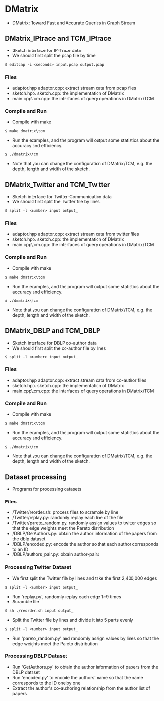 # DMatrix
- DMatrix: Toward Fast and Accurate Queries in Graph Stream

## DMatrix_IPtrace and TCM_IPtrace
- Sketch interface for IP-Trace data
- We should first split the pcap file by time
```
$ editcap -i <seconds> input.pcap output.pcap
```

### Files
- adaptor.hpp adaptor.cpp: extract stream data from pcap files
- sketch.hpp. sketch.cpp: the implementation of DMatrix
- main.cpp\tcm.cpp: the interfaces of query operations in DMatrix\TCM

### Compile and Run
- Compile with make
```
$ make dmatrix\tcm
```
- Run the examples, and the program will output some statistics about the accuracy and efficiency. 
```
$ ./dmatrix\tcm
```
- Note that you can change the configuration of DMatrix\TCM, e.g. the depth, length and width of the sketch.


## DMatrix_Twitter and TCM_Twitter
- Sketch interface for Twitter-Communication data
- We should first split the Twitter file by lines
```
$ split -l <number> input output_
```

### Files
- adaptor.hpp adaptor.cpp: extract stream data from twitter files
- sketch.hpp. sketch.cpp: the implementation of DMatrix
- main.cpp\tcm.cpp: the interfaces of query operations in DMatrix\TCM

### Compile and Run
- Compile with make
```
$ make dmatrix\tcm
```
- Run the examples, and the program will output some statistics about the accuracy and efficiency. 
```
$ ./dmatrix\tcm
```
- Note that you can change the configuration of DMatrix\TCM, e.g. the depth, length and width of the sketch.


## DMatrix_DBLP and TCM_DBLP
- Sketch interface for DBLP co-author data
- We should first split the co-author file by lines
```
$ split -l <number> input output_
```

### Files
- adaptor.hpp adaptor.cpp: extract stream data from co-author files
- sketch.hpp. sketch.cpp: the implementation of DMatrix
- main.cpp\tcm.cpp: the interfaces of query operations in DMatrix\TCM

### Compile and Run
- Compile with make
```
$ make dmatrix\tcm
```
- Run the examples, and the program will output some statistics about the accuracy and efficiency. 
```
$ ./dmatrix\tcm
```
- Note that you can change the configuration of DMatrix\TCM, e.g. the depth, length and width of the sketch.


## Dataset processing
- Programs for processing datasets

### Files
- /Twitter/reorder.sh: process files to scramble by line
- /Twitter/replay.py: randomly replay each line of the file
- /Twitter/pareto_random.py: randomly assign values to twitter edges so that the edge weights meet the Pareto distribution
- /DBLP/GetAuthors.py: obtain the author information of the papers from the dblp dataset
- /DBLP/encoded.py: encode the author so that each author corresponds to an ID
- /DBLP/authors_pair.py: obtain author-pairs

### Processing Twitter Dataset
- We first split the Twitter file by lines and take the first 2,400,000 edges
```
$ split -l <number> input output_
```
- Run 'replay.py', randomly replay each edge 1~9 times
- Scramble file
```
$ sh ./reorder.sh input output_
```
- Split the Twitter file by lines and divide it into 5 parts evenly
```
$ split -l <number> input output_
```
- Run 'pareto_random.py' and randomly assign values by lines so that the edge weights meet the Pareto distribution

### Processing DBLP Dataset
- Run 'GetAuthors.py' to obtain the author information of papers from the DBLP dataset
- Run 'encoded.py' to encode the authors' name so that the name corresponds to the ID one by one
- Extract the author's co-authoring relationship from the author list of papers
